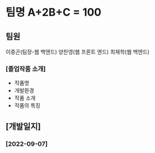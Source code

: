 # 팀명 A+2B+C = 100

## 팀원

이중곤(팀장-웹 백엔드) 양찬영(웹 프론트 엔드) 최재학(웹 백엔드)  

### [졸업작품 소개]
- 작품명  
- 개발환경  
- 작품 소개  
- 작품의 특징

## [개발일지]

### [2022-09-07]
